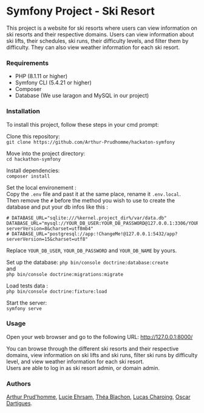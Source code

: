 # Symfony Project - Ski Resort 
This project is a website for ski resorts where users can view information on ski resorts and their respective domains. Users can view information about ski lifts, their schedules, ski runs, their difficulty levels, and filter them by difficulty. They can also view weather information for each ski resort.

### Requirements
- PHP (8.1.11 or higher)
- Symfony CLI (5.4.21 or higher)
- Composer
- Database (We use laragon and MySQL in our project)

### Installation
To install this project, follow these steps in your cmd prompt:  

Clone this repository:  
```git clone https://github.com/Arthur-Prudhomme/hackaton-symfony``` 

Move into the project directory:  
```cd hackathon-symfony```  

Install dependencies:  
```composer install```  

Set the local environement :  
Copy the ```.env``` file and past it at the same place, rename it ```.env.local```.  
Then remove the ```#``` before the method you wish to use to create the database and put your db infos like this :  
```
# DATABASE_URL="sqlite:///%kernel.project_dir%/var/data.db"
DATABASE_URL="mysql://YOUR_DB_USER:YOUR_DB_PASSWORD@127.0.0.1:3306/YOUR_DB_NAME?serverVersion=8&charset=utf8mb4"
# DATABASE_URL="postgresql://app:!ChangeMe!@127.0.0.1:5432/app?serverVersion=15&charset=utf8"
```
Replace ```YOUR_DB_USER```, ```YOUR_DB_PASSWORD``` and ```YOUR_DB_NAME``` by yours.

Set up the database:
```php bin/console doctrine:database:create```  
and  
```php bin/console doctrine:migrations:migrate```  


Load tests data :  
```php bin/console doctrine:fixture:load```  

Start the server:   
```symfony serve```

### Usage
Open your web browser and go to the following URL: http://127.0.0.1:8000/

You can browse through the different ski resorts and their respective domains, view information on ski lifts and ski runs, filter ski runs by difficulty level, and view weather information for each ski resort.  
Users are able to log in as ski resort admin, or domain admin. 

### Authors
[Arthur Prud'homme](https://github.com/Arthur-Prudhomme), [Lucie Ehrsam](https://github.com/Elicue), [Théa Blachon](https://github.com/EthraDev), [Lucas Charoing](https://github.com/lucaschrng), [Oscar Dartigues](https://github.com/Scarboule).